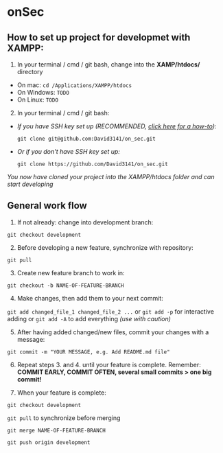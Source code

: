 onSec
====

How to set up project for developmet with XAMPP:
-------------
1. In your terminal / cmd / git bash, change into the **XAMP/htdocs/** directory

  * On mac: `cd /Applications/XAMPP/htdocs`
  * On Windows: `TODO `
  * On Linux: `TODO`

2. In your terminal / cmd / git bash:

  * *If you have SSH key set up (RECOMMENDED, [click here for a how-to](https://help.github.com/articles/generating-an-ssh-key/)):*

    `git clone git@github.com:David3141/on_sec.git`

  * *Or if you don't have SSH key set up:*

    `git clone https://github.com/David3141/on_sec.git`

*You now have cloned your project into the XAMPP/htdocs folder and can start developing*

General work flow
-----------------
1. If not already: change into development branch:

  `git checkout development`

2. Before developing a new feature, synchronize with repository:

  `git pull`
  
3. Create new feature branch to work in:

  `git checkout -b NAME-OF-FEATURE-BRANCH`

4. Make changes, then add them to your next commit:

  `git add changed_file_1 changed_file_2 ...` or `git add -p` for interactive adding or `git add -A` to add everything *(use with caution)*

5. After having added changed/new files, commit your changes with a message:

  `git commit -m "YOUR MESSAGE, e.g. Add README.md file"`

6. Repeat steps 3. and 4. until your feature is complete. Remember: **COMMIT EARLY, COMMIT OFTEN, several small commits > one big commit!**

7. When your feature is complete:

  `git checkout development`

  `git pull` to synchronize before merging

  `git merge NAME-OF-FEATURE-BRANCH`

  `git push origin development`
